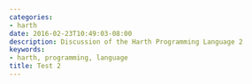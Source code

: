 ```yaml
---
categories:
- harth
date: 2016-02-23T10:49:03-08:00
description: Discussion of the Harth Programming Language 2
keywords:
- harth, programming, language
title: Test 2
---
```


